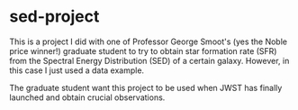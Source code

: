 # sed-project
This is a project I did with one of Professor George Smoot's (yes the Noble price winner!) graduate student to try to obtain star formation rate (SFR) from the Spectral Energy Distribution (SED) of a certain galaxy. However, in this case I just used a data example.

The graduate student want this project to be used when JWST has finally launched and obtain crucial observations.
